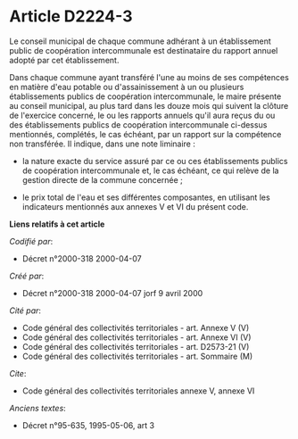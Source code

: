 # Article D2224-3

Le conseil municipal de chaque commune adhérant à un établissement public de coopération intercommunale est destinataire du
rapport annuel adopté par cet établissement.

Dans chaque commune ayant transféré l'une au moins de ses compétences en matière d'eau potable ou d'assainissement à un ou
plusieurs établissements publics de coopération intercommunale, le maire présente au conseil municipal, au plus tard dans les
douze mois qui suivent la clôture de l'exercice concerné, le ou les rapports annuels qu'il aura reçus du ou des
établissements publics de coopération intercommunale ci-dessus mentionnés, complétés, le cas échéant, par un rapport sur la
compétence non transférée. Il indique, dans une note liminaire :

- la nature exacte du service assuré par ce ou ces établissements publics de coopération intercommunale et, le cas échéant,
ce qui relève de la gestion directe de la commune concernée ;

- le prix total de l'eau et ses différentes composantes, en utilisant les indicateurs mentionnés aux annexes V et VI du
présent code.

**Liens relatifs à cet article**

_Codifié par_:

  - Décret n°2000-318 2000-04-07

_Créé par_:

  - Décret n°2000-318 2000-04-07 jorf 9 avril 2000

_Cité par_:

  - Code général des collectivités territoriales - art. Annexe V (V)
  - Code général des collectivités territoriales - art. Annexe VI (V)
  - Code général des collectivités territoriales - art. D2573-21 (V)
  - Code général des collectivités territoriales - art. Sommaire (M)

_Cite_:

  - Code général des collectivités territoriales annexe V, annexe VI

_Anciens textes_:

  - Décret n°95-635, 1995-05-06, art 3
